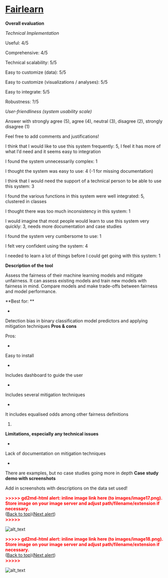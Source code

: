 # **[Fairlearn](https://fairlearn.github.io/)**

**Overall evaluation**

_Technical Implementation_

Useful: 4/5

Comprehensive: 4/5

Technical scalability: 5/5

Easy to customize (data): 5/5

Easy to customize (visualizations / analyses): 5/5

Easy to integrate: 5/5

Robustness: ?/5

_User-friendliness (system usability scale)_

Answer with strongly agree (5), agree (4), neutral (3), disagree (2), strongly disagree (1)

Feel free to add comments and justifications!

I think that I would like to use this system frequently: 5, I feel it has more of what I’d need and it seems easy to integration

I found the system unnecessarily complex: 1

I thought the system was easy to use: 4 (-1 for missing documentation)

I think that I would need the support of a technical person to be able to use this system: 3

I found the various functions in this system were well integrated: 5, clustered in classes

I thought there was too much inconsistency in this system: 1

I would imagine that most people would learn to use this system very quickly: 3, needs more documentation and case studies

I found the system very cumbersome to use: 1

I felt very confident using the system: 4

I needed to learn a lot of things before I could get going with this system: 1

**Description of the tool**

Assess the fairness of their machine learning models and mitigate unfairness. It can assess existing models and train new models with fairness in mind. Compare models and make trade-offs between fairness and model performance.

**Best for: **

-

Detection bias in binary classification model predictors and applying mitigation techniques
**Pros & cons**

Pros:

-

Easy to install

-

Includes dashboard to guide the user

-

Includes several mitigation techniques

-

It includes equalised odds among other fairness definitions

1.

**Limitations, especially any technical issues**

-

Lack of documentation on mitigation techniques

-

There are examples, but no case studies going more in depth
**Case study demo with screenshots**

Add in screenshots with descriptions on the data set used!

<p id="gdcalert17" ><span style="color: red; font-weight: bold">>>>>>  gd2md-html alert: inline image link here (to images/image17.png). Store image on your image server and adjust path/filename/extension if necessary. </span><br>(<a href="#">Back to top</a>)(<a href="#gdcalert18">Next alert</a>)<br><span style="color: red; font-weight: bold">>>>>> </span></p>

![alt_text](images/image17.png "image_tooltip")

<p id="gdcalert18" ><span style="color: red; font-weight: bold">>>>>>  gd2md-html alert: inline image link here (to images/image18.png). Store image on your image server and adjust path/filename/extension if necessary. </span><br>(<a href="#">Back to top</a>)(<a href="#gdcalert19">Next alert</a>)<br><span style="color: red; font-weight: bold">>>>>> </span></p>

![alt_text](images/image18.png "image_tooltip")
